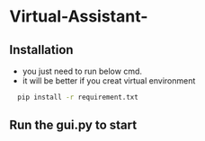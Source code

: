 # Virtual-Assistant-


## Installation

- you just need to run below cmd.
- it will be better if you creat virtual environment


```bash
  pip install -r requirement.txt
```
    
## Run the gui.py to start